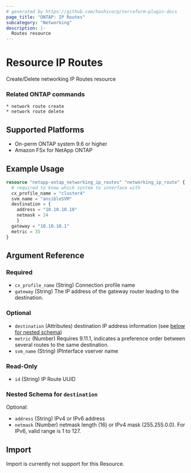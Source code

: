 ```yaml
---
# generated by https://github.com/hashicorp/terraform-plugin-docs
page_title: "ONTAP: IP Routes"
subcategory: "Networking"
description: |-
  Routes resource
---
```


# Resource IP Routes

Create/Delete networking IP Routes resource

### Related ONTAP commands
```commandline
* network route create
* network route delete
```

## Supported Platforms
* On-perm ONTAP system 9.6 or higher
* Amazon FSx for NetApp ONTAP

## Example Usage

```terraform
resource "netapp-ontap_networking_ip_routes" "networking_ip_route" {
  # required to know which system to interface with
  cx_profile_name = "cluster4"
  svm_name = "ansibleSVM"
  destination = {
    address = "10.10.10.10"
    netmask = 24
    }
  gateway = "10.10.10.1"
  metric = 35
}
```



<!-- schema generated by tfplugindocs -->
## Argument Reference

### Required

- `cx_profile_name` (String) Connection profile name
- `gateway` (String) The IP address of the gateway router leading to the destination.

### Optional

- `destination` (Attributes) destination IP address information (see [below for nested schema](#nestedatt--destination))
- `metric` (Number) Requires 9.11.1, indicates a preference order between several routes to the same destination.
- `svm_name` (String) IPInterface vserver name

### Read-Only

- `id` (String) IP Route UUID

<a id="nestedatt--destination"></a>
### Nested Schema for `destination`

Optional:

- `address` (String) IPv4 or IPv6 address
- `netmask` (Number) netmask length (16) or IPv4 mask (255.255.0.0). For IPv6, valid range is 1 to 127.

## Import
Import is currently not support for this Resource.
